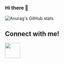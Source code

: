 ### Hi there 👋

<!--
**muskanj895/muskanj895** is a ✨ _special_ ✨ repository because its `README.md` (this file) appears on your GitHub profile.

Here are some ideas to get you started:

- 🔭 I’m currently working on ...
- 🌱 I’m currently learning ...
- 👯 I’m looking to collaborate on ...
- 🤔 I’m looking for help with ...
- 💬 Ask me about ...
- 📫 How to reach me: ...
- 😄 Pronouns: ...
- ⚡ Fun fact: ...
-->

![Anurag's GitHub stats](https://github-readme-stats.vercel.app/api?username=muskanj895&show_icons=true&theme=dracula)
<h2> Connect with me! </h2>
<a href="https://www.linkedin.com/in/muskan-jain-50b252175/">
  <img align="left" width="50px" src="https://img.icons8.com/fluent/48/000000/linkedin.png" />
</a>
